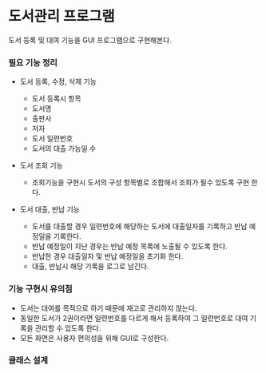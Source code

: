 # 도서관리 프로그램
도서 등록 및 대여 기능을 GUI 프로그램으로 구현해본다.

### 필요 기능 정리
- 도서 등록, 수정, 삭제 기능 
	- 도서 등록시 항목 
	- 도서명
	- 출판사
	- 저자 
	- 도서 일련번호
	- 도서의 대출 가능일 수 
					
- 도서 조회 기능
	- 조회기능을 구현시 도서의 구성 항목별로 조합해서 조회가 될수 있도록 구현 한다.
	
- 도서 대출, 반납 기능 
	- 도서를 대출할 경우 일련번호에 해당하는 도서에 대출일자를 기록하고 반납 예정일을 기록한다.
	- 반납 예정일이 지난 경우는 반납 예정 목록에 노출될 수 있도록 한다.
	- 반납한 경우 대출일자 및 반납 예정일을 초기화 한다.
	- 대출, 반납시 해당 기록을 로그로 남긴다.
	
### 기능 구현시 유의점
- 도서는 대여를 목적으로 하기 때문에 재고로 관리하지 않는다.
- 동일한 도서가 2권이라면 일련번호를 다르게 해서 등록하여 그 일련번호로 대여 기록을 관리할 수 있도록 한다.
- 모든 화면은 사용자 편의성을 위해 GUI로 구성한다.

### 클래스 설계
	

		
		
	
	